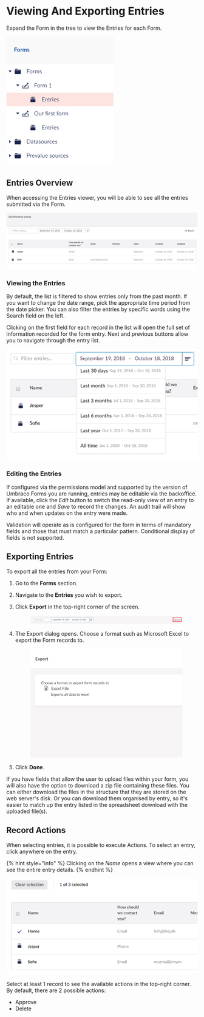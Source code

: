 # Viewing And Exporting Entries

Expand the Form in the tree to view the Entries for each Form.

![Tree](../../../11/umbraco-forms/editor/images/tree.png)

## Entries Overview

When accessing the Entries viewer, you will be able to see all the entries submitted via the Form.

![Entries viewer](../../../11/umbraco-forms/editor/images/EntriesViewer.png)

### Viewing the Entries

By default, the list is filtered to show entries only from the past month. If you want to change the date range, pick the appropriate time period from the date picker. You can also filter the entries by specific words using the Search field on the left.

Clicking on the first field for each record in the list will open the full set of information recorded for the form entry. Next and previous buttons allow you to navigate through the entry list.

![Filter](../../../11/umbraco-forms/editor/images/Filter.png)

### Editing the Entries

If configured via the permissions model and supported by the version of Umbraco Forms you are running, entries may be editable via the backoffice. If available, click the _Edit_ button to switch the read-only view of an entry to an editable one and _Save_ to record the changes. An audit trail will show who and when updates on the entry were made.

Validation will operate as is configured for the form in terms of mandatory fields and those that must match a particular pattern. Conditional display of fields is not supported.

## Exporting Entries

To export all the entries from your Form:

1. Go to the **Forms** section.
2. Navigate to the **Entries** you wish to export.
3.  Click **Export** in the top-right corner of the screen.

    <figure><img src="../../../11/umbraco-forms/editor/images/Export.png" alt=""><figcaption></figcaption></figure>
4.  The Export dialog opens. Choose a format such as Microsoft Excel to export the Form records to.

    <figure><img src="../../../11/umbraco-forms/editor/images/ExportAllDialog.png" alt=""><figcaption></figcaption></figure>
5. Click **Done**.

If you have fields that allow the user to upload files within your form, you will also have the option to download a zip file containing these files. You can either download the files in the structure that they are stored on the web server's disk. Or you can download them organised by entry, so it's easier to match up the entry listed in the spreadsheet download with the uploaded file(s).

## Record Actions

When selecting entries, it is possible to execute Actions. To select an entry, click anywhere on the entry.

{% hint style="info" %}
Clicking on the _Name_ opens a view where you can see the entire entry details.
{% endhint %}

![Record bulk actions](../../../11/umbraco-forms/editor/images/BulkActions.png)

Select at least 1 record to see the available actions in the top-right corner. By default, there are 2 possible actions:

* Approve
* Delete

